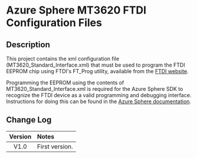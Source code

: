 # Azure Sphere MT3620 FTDI Configuration Files

## Description

This project contains the xml configuration file (MT3620_Standard_Interface.xml) that must be used to program the FTDI EEPROM chip using FTDI's FT_Prog utility, available from the [FTDI website](https://www.ftdichip.com/Support/Utilities.htm).

Programming the EEPROM using the contents of MT3620_Standard_Interface.xml is required for the Azure Sphere SDK to recognize the FTDI device as a valid programming and debugging interface. Instructions for doing this can be found in the [Azure Sphere documentation](https://docs.microsoft.com/en-us/azure-sphere/hardware/mt3620-mcu-program-debug-interface#using-the-ft_prog-gui-application).

## Change Log

| Version | Notes                   |
| :-------: | :----------------------- |
| V1.0    | First version. |